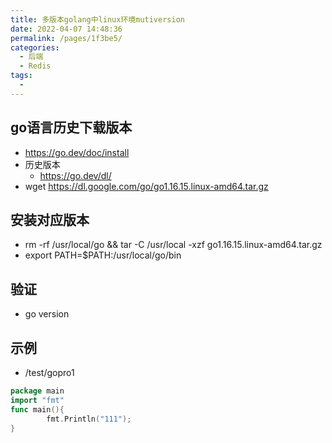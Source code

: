 ```yaml
---
title: 多版本golang中linux环境mutiversion
date: 2022-04-07 14:48:36
permalink: /pages/1f3be5/
categories:
  - 后端
  - Redis
tags:
  - 
---
```



## go语言历史下载版本
  * https://go.dev/doc/install
  * 历史版本
    * https://go.dev/dl/
  * wget https://dl.google.com/go/go1.16.15.linux-amd64.tar.gz


## 安装对应版本
  * rm -rf /usr/local/go && tar -C /usr/local -xzf go1.16.15.linux-amd64.tar.gz
  * export PATH=$PATH:/usr/local/go/bin

## 验证
  * go version




## 示例
  * /test/gopro1



``` go
package main
import "fmt"
func main(){
        fmt.Println("111");
}
```
  

